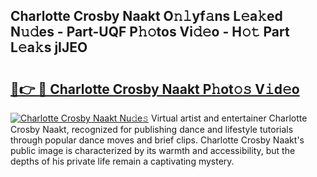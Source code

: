 ## Charlotte Crosby Naakt O𝚗𝚕yf𝚊ns L𝚎a𝚔ed N𝚞𝚍es - Part-UQF P𝚑𝚘tos Vi𝚍𝚎o - H𝚘𝚝 Part L𝚎a𝚔s jIJEO

# <h2><a href="http://kf0c654.oniu.top/?m=Charlotte+Crosby+Naakt">🔗👉 🔴 Charlotte Crosby Naakt P𝚑ot𝚘𝚜 V𝚒d𝚎o</a></h2>

[![Charlotte Crosby Naakt Nu𝚍e𝚜](https://i.imgur.com/0qMVB7G.gif)](http://kf0c654.oniu.top/?m=Charlotte+Crosby+Naakt)
Virtual artist and entertainer Charlotte Crosby Naakt, recognized for publishing dance and lifestyle tutorials through popular dance moves and brief clips. Charlotte Crosby Naakt's public image is characterized by its warmth and accessibility, but the depths of his private life remain a captivating mystery.  
